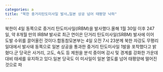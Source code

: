 ```yaml
---
categories: a
title: "북한 중거리탄도미사일 발사…일본 상공 넘어 태평양 낙하"
---
```

북한이 4일 동쪽으로 중거리 탄도미사일(IRBM)을 발사했다.올해 1월 30일 이후 247일, 약 8개월 만의 IRBM 발사로 최근 연이은 단거리 탄도미사일(SRBM) 발사에 이어 도발 수위를 끌어올린 것이다.합동참모본부는 4일 오전 7시 23분께 북한 자강도 무평리 일대에서 발사돼 동쪽으로 일본 상공을 통과한 중거리 탄도미사일 1발을 포착했다고 밝혔다.군 당국은 사거리, 고도, 속도 등 제원을 분석 중이며 감시 및 경계를 강화한 가운데 대비 태세를 유지하고 있다.일본 당국도 이 미사일이 일본 열도를 넘어 태평양에 떨어진 것으로 파